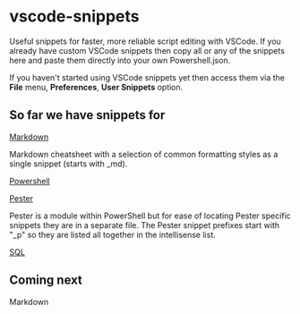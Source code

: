# vscode-snippets

Useful snippets for faster, more reliable script editing with VSCode. If you already have custom VSCode snippets then copy all or any of the snippets here and paste them directly into your own Powershell.json.

If you haven't started using VSCode snippets yet then access them via the **File** menu, **Preferences**, **User Snippets** option.

## So far we have snippets for

[Markdown](https://github.com/fatherjack/vscode-snippets/blob/master/markdown.json)

Markdown cheatsheet with a selection of common formatting styles as a single snippet (starts with _md).

[Powershell](https://github.com/fatherjack/vscode-snippets/blob/master/powershell.json)

[Pester](https://github.com/fatherjack/vscode-snippets/blob/master/pester.json)

Pester is a module within PowerShell but for ease of locating Pester specific snippets they are in a separate file. The Pester snippet prefixes start with "_p" so they are listed all together in the intellisense list.

[SQL](https://github.com/fatherjack/vscode-snippets/blob/master/sql.json)

## Coming next

Markdown[](https://github.com/fatherjack/vscode-snippets/blob/master/markdown.json)
